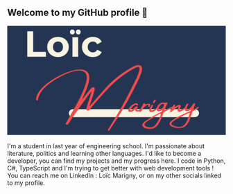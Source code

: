 ## Welcome to my GitHub profile 👋

![My logo](assets/Loic-Marigny-logo.png)

I'm a student in last year of engineering school. I'm passionate about literature, politics and learning other languages. I'd like to become a developer, you can find my projects and my progress here.
I code in Python, C#, TypeScript and I'm trying to get better with web development tools !
You can reach me on LinkedIn : Loïc Marigny, or on my other socials linked to my profile.

<!--
**loic-marigny/loic-marigny** is a ✨ _special_ ✨ repository because its `README.md` (this file) appears on your GitHub profile.

Here are some ideas to get you started:

- 🔭 I’m currently working on ...
- 🌱 I’m currently learning ...
- 👯 I’m looking to collaborate on ...
- 🤔 I’m looking for help with ...
- 💬 Ask me about ...
- 📫 How to reach me: ...
- 😄 Pronouns: ...
- ⚡ Fun fact: ...
-->
